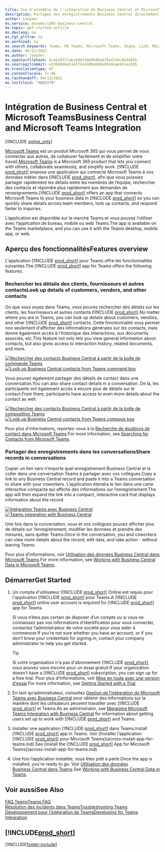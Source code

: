 ```yaml
---
title: Vue d’ensemble de l’intégration de Business Central et Microsoft Teams | Microsoft Docs
description: Partagez des enregistrements Business Central directement dans une conversation Teams.
author: jswymer
ms.service: dynamics365-business-central
ms.topic: get-started-article
ms.devlang: na
ms.tgt_pltfrm: na
ms.workload: na
ms.search.keywords: Teams, MS Teams, Microsoft Teams, Skype, Link, Microsoft 365, collaborate, collaboration, teamwork
ms.date: 04/12/2021
ms.author: jswymer
ms.openlocfilehash: bc4e39727abcb0bfabb9580ad79e47e9c0b4495b
ms.sourcegitcommit: e13b80d4e5141f414109e660e0918eae561acb36
ms.translationtype: HT
ms.contentlocale: fr-BE
ms.lasthandoff: 04/13/2021
ms.locfileid: "5882179"
---
```

# <a name="business-central-and-microsoft-teams-integration"></a><span data-ttu-id="ea0dd-103">Intégration de Business Central et Microsoft Teams</span><span class="sxs-lookup"><span data-stu-id="ea0dd-103">Business Central and Microsoft Teams Integration</span></span>

[!INCLUDE [online_only](includes/online_only.md)]

<span data-ttu-id="ea0dd-104">[Microsoft Teams](https://www.microsoft.com/en-us/microsoft-365/microsoft-teams) est un produit Microsoft 365 qui vous permet de vous connecter aux autres, de collaborer facilement et de simplifier votre travail.</span><span class="sxs-lookup"><span data-stu-id="ea0dd-104">[Microsoft Teams](https://www.microsoft.com/en-us/microsoft-365/microsoft-teams) is a Microsoft 365 product that lets you connect with others, collaborate seamlessly, and simplify work.</span></span> <span data-ttu-id="ea0dd-105">[!INCLUDE [prod_short](includes/prod_short.md)] propose une application qui connecte Microsoft Teams à vos données métier dans [!INCLUDE [prod_short](includes/prod_short.md)], afin que vous puissiez partager rapidement les détails entre les membres de l’équipe, rechercher des contacts et répondre plus rapidement aux demandes de renseignements.</span><span class="sxs-lookup"><span data-stu-id="ea0dd-105">[!INCLUDE [prod_short](includes/prod_short.md)] offers an app that connects Microsoft Teams to your business data in [!INCLUDE [prod_short](includes/prod_short.md)] so you can quickly share details across team members, look up contacts, and respond faster to inquiries.</span></span>

<span data-ttu-id="ea0dd-106">L’application est disponible sur le marché Teams et vous pouvez l’utiliser avec l’application de bureau, mobile ou web Teams.</span><span class="sxs-lookup"><span data-stu-id="ea0dd-106">The app is available on the Teams marketplace, and you can use it with the Teams desktop, mobile app, or web.</span></span>

## <a name="features-overview"></a><span data-ttu-id="ea0dd-107">Aperçu des fonctionnalités</span><span class="sxs-lookup"><span data-stu-id="ea0dd-107">Features overview</span></span>

<span data-ttu-id="ea0dd-108">L'application [!INCLUDE [prod_short](includes/prod_short.md)] pour Teams offre les fonctionnalités suivantes.</span><span class="sxs-lookup"><span data-stu-id="ea0dd-108">The [!INCLUDE [prod_short](includes/prod_short.md)] app for Teams offers the following features.</span></span>

### <a name="look-up-details-of-customers-vendors-and-other-contacts"></a><span data-ttu-id="ea0dd-109">Rechercher les détails des clients, fournisseurs et autres contacts</span><span class="sxs-lookup"><span data-stu-id="ea0dd-109">Look up details of customers, vendors, and other contacts</span></span>

<span data-ttu-id="ea0dd-110">Où que vous soyez dans Teams, vous pouvez rechercher des détails sur les clients, les fournisseurs et autres contacts [!INCLUDE [prod_short](includes/prod_short.md)].</span><span class="sxs-lookup"><span data-stu-id="ea0dd-110">No matter where you are in Teams, you can look up details about customers, vendors, and other [!INCLUDE [prod_short](includes/prod_short.md)] contacts.</span></span> <span data-ttu-id="ea0dd-111">Cette fonctionnalité vous permet non seulement d'afficher des informations générales sur les contacts, mais donne également accès à l'historique des interactions, aux documents associés, etc.</span><span class="sxs-lookup"><span data-stu-id="ea0dd-111">This feature not only lets you view general information about contacts, but also gives access to interaction history, related documents, and more.</span></span>

 <span data-ttu-id="ea0dd-112">[![Rechercher des contacts Business Central à partir de la boîte de commande Teams](media/teams-contacts-overview.png)](media/teams-contacts-overview.png#lightbox)</span><span class="sxs-lookup"><span data-stu-id="ea0dd-112">[![Look up Business Central contacts from Teams command box](media/teams-contacts-overview.png)](media/teams-contacts-overview.png#lightbox)</span></span>

<span data-ttu-id="ea0dd-113">Vous pouvez également partager des détails de contact dans une conversation.</span><span class="sxs-lookup"><span data-stu-id="ea0dd-113">You can also share contact details in a conversation.</span></span> <span data-ttu-id="ea0dd-114">De là, les participants ont également accès à encore plus de détails sur le contact.</span><span class="sxs-lookup"><span data-stu-id="ea0dd-114">From there, participants have access to even more details about the contact as well.</span></span>

 <span data-ttu-id="ea0dd-115">[![Rechercher des contacts Business Central à partir de la boîte de composition Teams](media/teams-contacts.png)](media/teams-contacts.png#lightbox)</span><span class="sxs-lookup"><span data-stu-id="ea0dd-115">[![Look up Business Central contacts from Teams compose box](media/teams-contacts.png)](media/teams-contacts.png#lightbox)</span></span>

<span data-ttu-id="ea0dd-116">Pour plus d’informations, reportez-vous à la [Recherche de doublons de contact dans Microsoft Teams](across-search-contacts-teams.md).</span><span class="sxs-lookup"><span data-stu-id="ea0dd-116">For more information, see [Searching for Contacts from Microsoft Teams](across-search-contacts-teams.md).</span></span>

### <a name="share-records-in-conversations"></a><span data-ttu-id="ea0dd-117">Partager des enregistrements dans les conversations</span><span class="sxs-lookup"><span data-stu-id="ea0dd-117">Share records in conversations</span></span>

<span data-ttu-id="ea0dd-118">Copier un lien vers n’importe quel enregistrement Business Central et le coller dans une conversation Teams à partager avec vos collègues.</span><span class="sxs-lookup"><span data-stu-id="ea0dd-118">Copy a link to any Business Central record and paste it into a Teams conversation to share with your coworkers.</span></span> <span data-ttu-id="ea0dd-119">L’application étendra le lien dans une carte interactive compacte qui affiche des informations sur l’enregistrement.</span><span class="sxs-lookup"><span data-stu-id="ea0dd-119">The app will then expand the link into a compact, interactive card that displays information about the record.</span></span>

<span data-ttu-id="ea0dd-120">[![Intégration Teams avec Business Central](media/teams-intro-v3.png)](media/teams-intro-v3.png#lightbox)</span><span class="sxs-lookup"><span data-stu-id="ea0dd-120">[![Teams integration with Business Central](media/teams-intro-v3.png)](media/teams-intro-v3.png#lightbox)</span></span>

<span data-ttu-id="ea0dd-121">Une fois dans la conversation, vous et vos collègues pouvez afficher plus de détails sur l’enregistrement, modifier les données et prendre des mesures, sans quitter Teams.</span><span class="sxs-lookup"><span data-stu-id="ea0dd-121">Once in the conversation, you and coworkers can view more details about the record, edit data, and take action - without leaving Teams.</span></span>

<span data-ttu-id="ea0dd-122">Pour plus d’informations, voir [Utilisation des données Business Central dans Microsoft Teams](across-working-with-teams.md).</span><span class="sxs-lookup"><span data-stu-id="ea0dd-122">For more information, see [Working with Business Central Data in Microsoft Teams](across-working-with-teams.md).</span></span>

## <a name="get-started"></a><span data-ttu-id="ea0dd-123">Démarrer</span><span class="sxs-lookup"><span data-stu-id="ea0dd-123">Get Started</span></span>

1. <span data-ttu-id="ea0dd-124">Un compte d'utilisateur [!INCLUDE [prod_short](includes/prod_short.md)] Online est requis pour l'application [!INCLUDE [prod_short](includes/prod_short.md)] pour Teams.</span><span class="sxs-lookup"><span data-stu-id="ea0dd-124">A [!INCLUDE [prod_short](includes/prod_short.md)] online user account is required for [!INCLUDE [prod_short](includes/prod_short.md)] app for Teams.</span></span>

    <span data-ttu-id="ea0dd-125">Si vous n’êtes pas certain de disposer d’un compte ou si vous ne connaissez pas vos informations d’identification pour vous connecter, contactez l’administrateur de votre société pour vous aider à commencer.</span><span class="sxs-lookup"><span data-stu-id="ea0dd-125">If you’re not sure whether you have an account, or if you don’t know your credentials for signing in, contact your company administrator to help you get started.</span></span>

    > [!TIP]
    > <span data-ttu-id="ea0dd-126">Si votre organisation n'a pas d'abonnement [!INCLUDE [prod_short](includes/prod_short.md)], vous pouvez vous inscrire pour un essai gratuit.</span><span class="sxs-lookup"><span data-stu-id="ea0dd-126">If your organization doesn't have a [!INCLUDE [prod_short](includes/prod_short.md)] subscription, you can sign up for a free trial.</span></span> <span data-ttu-id="ea0dd-127">Pour plus d’informations, voir [Mise en route avec une version d'essai](across-preview.md#getting-started-with-a-trial).</span><span class="sxs-lookup"><span data-stu-id="ea0dd-127">For more information, see [Getting Started with a Trial](across-preview.md#getting-started-with-a-trial).</span></span>

2. <span data-ttu-id="ea0dd-128">En tant qu’administrateur, consultez [Gestion de l’intégration de Microsoft Teams avec Business Central](admin-teams-integration.md) pour obtenir des informations sur la manière dont les utilisateurs peuvent travailler avec [!INCLUDE [prod_short](includes/prod_short.md)] et Teams.</span><span class="sxs-lookup"><span data-stu-id="ea0dd-128">As an administrator, see [Managing Microsoft Teams Integration with Business Central](admin-teams-integration.md) for information about getting users set up to work with [!INCLUDE [prod_short](includes/prod_short.md)] and Teams.</span></span>
3. <span data-ttu-id="ea0dd-129">Installer une application [!INCLUDE [prod_short](includes/prod_short.md)] dans Teams.</span><span class="sxs-lookup"><span data-stu-id="ea0dd-129">Install [!INCLUDE [prod_short](includes/prod_short.md)] app in Teams.</span></span> <span data-ttu-id="ea0dd-130">Voir [Installer l’application [!INCLUDE [prod_short](includes/prod_short.md)] pour Microsoft Teams](across-install-app-for-teams.md).</span><span class="sxs-lookup"><span data-stu-id="ea0dd-130">See [Install the [!INCLUDE [prod_short](includes/prod_short.md)] App for Microsoft Teams](across-install-app-for-teams.md).</span></span>
4. <span data-ttu-id="ea0dd-131">Une fois l’application installée, vous êtes prêt à partir.</span><span class="sxs-lookup"><span data-stu-id="ea0dd-131">Once the app is installed, you're ready to go.</span></span> <span data-ttu-id="ea0dd-132">Voir [Utilisation des données Business Central dans Teams](across-working-with-teams.md).</span><span class="sxs-lookup"><span data-stu-id="ea0dd-132">See [Working with Business Central Data in Teams](across-working-with-teams.md).</span></span> 

## <a name="see-also"></a><span data-ttu-id="ea0dd-133">Voir aussi</span><span class="sxs-lookup"><span data-stu-id="ea0dd-133">See Also</span></span>

[<span data-ttu-id="ea0dd-134">FAQ Teams</span><span class="sxs-lookup"><span data-stu-id="ea0dd-134">Teams FAQ</span></span>](teams-faq.md)  
[<span data-ttu-id="ea0dd-135">Résolution des incidents dans Teams</span><span class="sxs-lookup"><span data-stu-id="ea0dd-135">Troubleshooting Teams</span></span>](admin-teams-troubleshooting.md)  
[<span data-ttu-id="ea0dd-136">Développement pour l’intégration de Teams</span><span class="sxs-lookup"><span data-stu-id="ea0dd-136">Developing for Teams Integration</span></span>](/dynamics365/business-central/dev-itpro/developer/devenv-develop-for-teams)
  
## [!INCLUDE[prod_short](includes/free_trial_md.md)]  


[!INCLUDE[footer-include](includes/footer-banner.md)]